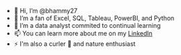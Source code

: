 - 👋 Hi, I’m @bhammy27
- 👀 I’m a fan of Excel, SQL, Tableau, PowerBI, and Python
- 🌱 I’m a data analyst commited to continual learning
- 📫 You can learn more about me on my [LinkedIn](https://www.linkedin.com/in/bryanhamilton27/)
- ⚡ I'm also a curler 🥌 and nature enthusiast

<!---
bhammy27/bhammy27 is a ✨ special ✨ repository because its `README.md` (this file) appears on your GitHub profile.
You can click the Preview link to take a look at your changes.
--->
